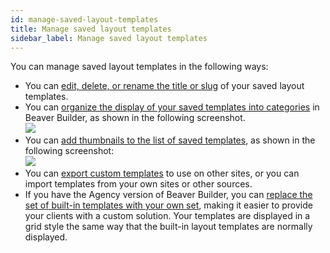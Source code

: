 ```yaml
---
id: manage-saved-layout-templates
title: Manage saved layout templates
sidebar_label: Manage saved layout templates
---
```


You can manage saved layout templates in the following ways:

  * You can [edit, delete, or rename the title or slug](/beaver-builder/layouts/templates/rename-title-or-slug-saved-template-row-column-module.md) of your saved layout templates.
  * You can [organize the display of your saved templates into categories](/beaver-builder/layouts/templates/categorize-and-add-thumbnails-to-saved-templates-list.md) in Beaver Builder, as shown in the following screenshot.  
![](/img/layout-templates-manage-templates-1.png)
  * You can [add thumbnails to the list of saved templates](/beaver-builder/layouts/templates/categorize-and-add-thumbnails-to-saved-templates-list.md), as shown in the following screenshot:  
![](/img/layout-templates-manage-templates-2.png)
  * You can [export custom templates](/beaver-builder/layouts/templates/export-import-content.md) to use on other sites, or you can import templates from your own sites or other sources.
  * If you have the Agency version of Beaver Builder, you can [replace the set of built-in templates with your own set](/beaver-builder/white-labeling/replace-built-in-layout-templates-with-your-own.md), making it easier to provide your clients with a custom solution. Your templates are displayed in a grid style the same way that the built-in layout templates are normally displayed.

